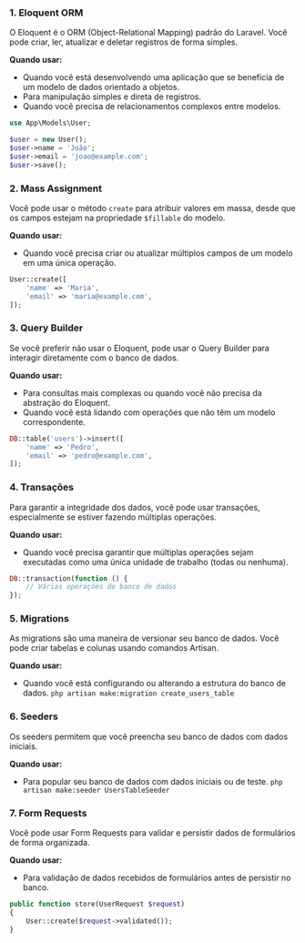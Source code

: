 ### 1. **Eloquent ORM**

O Eloquent é o ORM (Object-Relational Mapping) padrão do Laravel. Você pode criar, ler, atualizar e deletar registros de forma simples.

**Quando usar:**

- Quando você está desenvolvendo uma aplicação que se beneficia de um modelo de dados orientado a objetos.
- Para manipulação simples e direta de registros.
- Quando você precisa de relacionamentos complexos entre modelos.

```php
use App\Models\User;

$user = new User();
$user->name = 'João';
$user->email = 'joao@example.com';
$user->save();
```

### 2. Mass Assignment

Você pode usar o método `create` para atribuir valores em massa, desde que os campos estejam na propriedade `$fillable` do modelo.

**Quando usar:**

- Quando você precisa criar ou atualizar múltiplos campos de um modelo em uma única operação.

```php
User::create([
    'name' => 'Maria',
    'email' => 'maria@example.com',
]);
```

### 3. **Query Builder**

Se você preferir não usar o Eloquent, pode usar o Query Builder para interagir diretamente com o banco de dados.

**Quando usar:**

- Para consultas mais complexas ou quando você não precisa da abstração do Eloquent.
- Quando você está lidando com operações que não têm um modelo correspondente.

```php
DB::table('users')->insert([
    'name' => 'Pedro',
    'email' => 'pedro@example.com',
]);
```

### 4. **Transações**

Para garantir a integridade dos dados, você pode usar transações, especialmente se estiver fazendo múltiplas operações.

**Quando usar:**

- Quando você precisa garantir que múltiplas operações sejam executadas como uma única unidade de trabalho (todas ou nenhuma).

```php
DB::transaction(function () {
    // Várias operações de banco de dados
});
```

### 5. **Migrations**

As migrations são uma maneira de versionar seu banco de dados. Você pode criar tabelas e colunas usando comandos Artisan.

**Quando usar:**

- Quando você está configurando ou alterando a estrutura do banco de dados.
	`php artisan make:migration create_users_table`

### 6. **Seeders**

Os seeders permitem que você preencha seu banco de dados com dados iniciais.

**Quando usar:**

- Para popular seu banco de dados com dados iniciais ou de teste.
	`php artisan make:seeder UsersTableSeeder`

### 7. **Form Requests**

Você pode usar Form Requests para validar e persistir dados de formulários de forma organizada.

**Quando usar:**

- Para validação de dados recebidos de formulários antes de persistir no banco.

```php
public function store(UserRequest $request)
{
    User::create($request->validated());
}
```